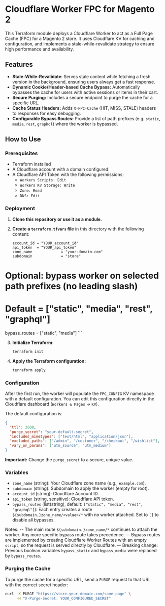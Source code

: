 # Cloudflare Worker FPC for Magento 2

This Terraform module deploys a Cloudflare Worker to act as a Full Page Cache (FPC) for a Magento 2 store. It uses Cloudflare KV for caching and configuration, and implements a stale-while-revalidate strategy to ensure high performance and availability.

## Features

- **Stale-While-Revalidate:** Serves stale content while fetching a fresh version in the background, ensuring users always get a fast response.
- **Dynamic Cookie/Header-based Cache Bypass:** Automatically bypasses the cache for users with active sessions or items in their cart.
- **Secure Purging:** Includes a secure endpoint to purge the cache for a specific URL.
- **Cache Status Headers:** Adds `X-FPC-Cache` (HIT, MISS, STALE) headers to responses for easy debugging.
- **Configurable Bypass Routes:** Provide a list of path prefixes (e.g. `static`, `media`, `rest`, `graphql`) where the worker is bypassed.

## How to Use

### Prerequisites

- Terraform installed
- A Cloudflare account with a domain configured
- A Cloudflare API Token with the following permissions:
  - `Workers Scripts: Edit`
  - `Workers KV Storage: Write`
  - `Zone: Read`
  - `DNS: Edit`

### Deployment

1.  **Clone this repository or use it as a module.**

2.  **Create a `terraform.tfvars` file** in this directory with the following content:

    ```hcl
    account_id = "YOUR_account_id"
    api_token  = "YOUR_api_token"
    zone_name             = "your-domain.com"
    subdomain             = "store"
  # Optional: bypass worker on selected path prefixes (no leading slash)
  # Default = ["static", "media", "rest", "graphql"]
  bypass_routes = ["static", "media"]
    ```

3.  **Initialize Terraform:**

    ```bash
    terraform init
    ```

4.  **Apply the Terraform configuration:**

    ```bash
    terraform apply
    ```

### Configuration

After the first run, the worker will populate the `FPC_CONFIG` KV namespace with a default configuration. You can edit this configuration directly in the Cloudflare dashboard (`Workers & Pages` -> `KV`).

The default configuration is:

```json
{
  "ttl": 3600,
  "purge_secret": "your-default-secret",
  "included_mimetypes": ["text/html", "application/json"],
  "excluded_paths": ["/admin", "/customer", "/checkout", "/wishlist"],
  "vary_on_params": ["utm_source", "utm_medium"]
}
```

**Important:** Change the `purge_secret` to a secure, unique value.

### Variables

- `zone_name` (string): Your Cloudflare zone name (e.g., `example.com`).
- `subdomain` (string): Subdomain to apply the worker (empty for root).
- `account_id` (string): Cloudflare Account ID.
- `api_token` (string, sensitive): Cloudflare API token.
- `bypass_routes` (list(string), default: `["static", "media", "rest", "graphql"]`): Each entry creates a route `${subdomain.}zone_name/<value>/*` with no worker attached. Set to `[]` to disable all bypasses.

Notes:
-- The main route `${subdomain.}zone_name/*` continues to attach the worker. Any more specific bypass route takes precedence.
-- Bypass routes are implemented by creating Cloudflare Worker Routes with an empty `script`, so the request is served directly by Cloudflare.
-- Breaking change: Previous boolean variables `bypass_static` and `bypass_media` were replaced by `bypass_routes`.

### Purging the Cache

To purge the cache for a specific URL, send a `PURGE` request to that URL with the correct secret header:

```bash
curl -X PURGE "https://store.your-domain.com/some-page" \
     -H "X-Purge-Secret: YOUR_CONFIGURED_SECRET"
